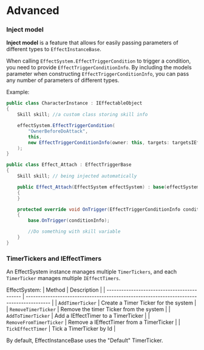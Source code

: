 # Advanced

### Inject model

**Inject model** is a feature that allows for easily passing parameters of different types to `EffectInstanceBase`.

When calling `EffectSystem.EffectTriggerCondition` to trigger a condition, you need to provide `EffectTriggerConditionInfo`. By including the models parameter when constructing `EffectTriggerConditionInfo`, you can pass any number of parameters of different types.

Example:
```csharp
public class CharacterInstance : IEffectableObject
{
    Skill skill; //a custom class storing skill info

    effectSystem.EffectTriggerCondition( 
        "OwnerBeforeDoAttack",
        this,
        new EffectTriggerConditionInfo(owner: this, targets: targetsIEffectables, skill) //send the skill as one of the models
    );
}

public class Effect_Attach : EffectTriggerBase
{
    Skill skill; // being injected automatically

    public Effect_Attach(EffectSystem effectSystem) : base(effectSystem)
    {
    }

    protected override void OnTrigger(EffectTriggerConditionInfo conditionInfo)
    {
        base.OnTrigger(conditionInfo);

        //Do something with skill variable
    }
}

```


### TimerTickers and IEffectTimers

An EffectSystem instance manages multiple `TimerTickers`, and each `TimerTicker` manages multiple `IEffectTimers`.


EffectSystem:
| Method                                      | Description                                                                              |
| ------------------------------------------- | ---------------------------------------------------------------------------------------- |
| `AddTimerTicker`                            | Create a Timer Ticker for the system             |
| `RemoveTimerTicker`                         | Remove the timer Ticker from the system               |
| `AddToTimerTicker`                          | Add a IEffectTimer to a TimerTicker            |
| `RemoveFromTimerTicker`                     | Remove a IEffectTimer from a TimerTicker               |
| `TickEffectTimer`                           | Tick a TimerTicker by Id              |


By default, EffectInstanceBase uses the "Default" TimerTicker.
